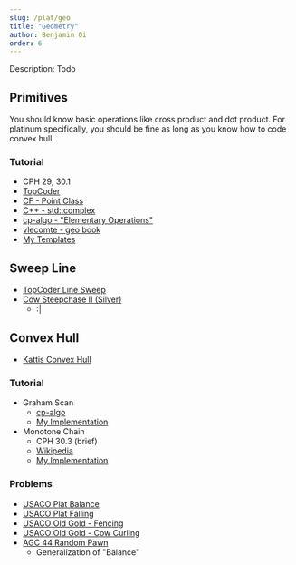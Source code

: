 ```yaml
---
slug: /plat/geo
title: "Geometry"
author: Benjamin Qi
order: 6
---
```


<div class="syllabus-only">
  Description: Todo
</div>

<!-- END DESCRIPTION -->

## Primitives

You should know basic operations like cross product and dot product. For platinum specifically, you should be fine as long as you know how to code convex hull.

### Tutorial

 - CPH 29, 30.1
 - [TopCoder](https://www.topcoder.com/community/competitive-programming/tutorials/geometry-concepts-basic-concepts/)
 - [CF - Point Class](https://codeforces.com/blog/entry/48122)
 - [C++ - std::complex](https://codeforces.com/blog/entry/22175)
 - [cp-algo - "Elementary Operations"](https://cp-algorithms.com/)
 - [vlecomte - geo book](https://codeforces.com/blog/entry/59129)
 - [My Templates](https://github.com/bqi343/USACO/tree/master/Implementations/content/geometry%20(13)/Primitives)

## Sweep Line

 - [TopCoder Line Sweep](https://www.topcoder.com/community/competitive-programming/tutorials/line-sweep-algorithms/)
 - [Cow Steepchase II (Silver)](http://www.usaco.org/index.php?page=viewproblem2&cpid=943)
   - :|

## Convex Hull

 - [Kattis Convex Hull](https://open.kattis.com/problems/convexhull)

### Tutorial

 - Graham Scan
   - [cp-algo](https://cp-algorithms.com/geometry/grahams-scan-convex-hull.html)
   - [My Implementation](https://github.com/bqi343/USACO/blob/master/Implementations/content/geometry%20(13)/Polygons/ConvexHull2.h)
 - Monotone Chain
   - CPH 30.3 (brief)
   - [Wikipedia](https://en.wikibooks.org/wiki/Algorithm_Implementation/Geometry/Convex_hull/Monotone_chain)
   - [My Implementation](https://github.com/bqi343/USACO/blob/master/Implementations/content/geometry%20(13)/Polygons/ConvexHull%20(13.2).h)

### Problems

 - [USACO Plat Balance](http://www.usaco.org/index.php?page=viewproblem2&cpid=864)
 - [USACO Plat Falling](http://www.usaco.org/index.php?page=viewproblem2&cpid=998)
 - [USACO Old Gold - Fencing](http://www.usaco.org/index.php?page=viewproblem2&cpid=534)
 - [USACO Old Gold - Cow Curling](http://www.usaco.org/index.php?page=viewproblem2&cpid=382)
 - [AGC 44 Random Pawn](https://atcoder.jp/contests/agc044/tasks/agc044_e)
   - Generalization of "Balance"